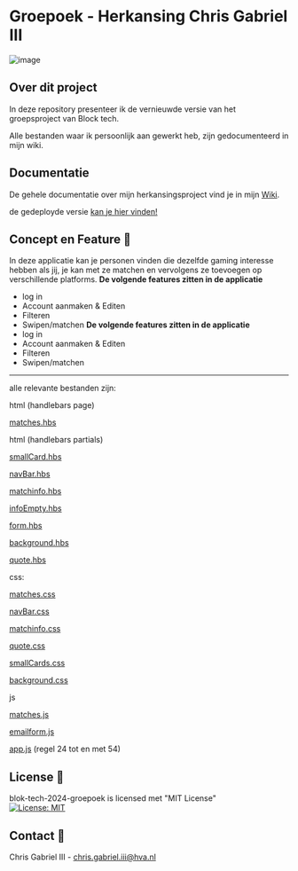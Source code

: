 # Groepoek - Herkansing Chris Gabriel III

![image](https://github.com/ChrisvanHvA/blocktech_herkansing/assets/90341211/43f1c2d6-02bc-4a3c-88be-621d562b26cc)

## Over dit project
In deze repository presenteer ik de vernieuwde versie van het groepsproject van Block tech.

Alle bestanden waar ik persoonlijk aan gewerkt heb, zijn  gedocumenteerd in mijn wiki.
## Documentatie
De gehele documentatie over mijn herkansingsproject vind je in mijn [Wiki](https://github.com/ChrisvanHvA/blocktech_herkansing/wiki). 

de gedeployde versie [kan je hier vinden!](https://blocktechherkansing-production-dbef.up.railway.app/login)



## Concept en Feature 🔮
In deze applicatie kan je personen vinden die dezelfde gaming interesse hebben als jij, 
je kan met ze matchen en vervolgens ze toevoegen op verschillende platforms.
**De volgende features zitten in de applicatie**
* log in
* Account aanmaken & Editen
* Filteren
* Swipen/matchen
**De volgende features zitten in de applicatie**
* log in
* Account aanmaken & Editen
* Filteren
* Swipen/matchen

___________________________________________________________________________________________


alle relevante bestanden zijn:

html (handlebars page)

[matches.hbs](https://github.com/ChrisvanHvA/blocktech_herkansing/blob/main/views/matches.hbs)

html (handlebars partials)

[smallCard.hbs](https://github.com/ChrisvanHvA/blocktech_herkansing/blob/main/views/partials/smallCard.hbs)

[navBar.hbs](https://github.com/ChrisvanHvA/blocktech_herkansing/blob/main/views/partials/navBar.hbs)

[matchinfo.hbs](https://github.com/ChrisvanHvA/blocktech_herkansing/blob/main/views/partials/matchInfo.hbs)

[infoEmpty.hbs](https://github.com/ChrisvanHvA/blocktech_herkansing/blob/main/views/partials/infoEmpty.hbs)

[form.hbs](https://github.com/ChrisvanHvA/blocktech_herkansing/blob/main/views/partials/form.hbs)

[background.hbs](https://github.com/ChrisvanHvA/blocktech_herkansing/blob/main/views/partials/background.hbs)

[quote.hbs](https://github.com/ChrisvanHvA/blocktech_herkansing/blob/main/views/partials/quote.hbs)

css:

[matches.css](https://github.com/ChrisvanHvA/blocktech_herkansing/blob/main/public/css/matches.css)

[navBar.css](https://github.com/ChrisvanHvA/blocktech_herkansing/blob/main/public/css/navBar.css)

[matchinfo.css](https://github.com/ChrisvanHvA/blocktech_herkansing/blob/main/public/css/matchInfo.css)

[quote.css](https://github.com/ChrisvanHvA/blocktech_herkansing/blob/main/public/css/quote.css)

[smallCards.css](https://github.com/ChrisvanHvA/blocktech_herkansing/blob/main/public/css/smallCards.css)

[background.css](https://github.com/ChrisvanHvA/blocktech_herkansing/blob/main/public/css/background.css)


js

[matches.js](https://github.com/ChrisvanHvA/blocktech_herkansing/blob/main/routes/matches.js)

[emailform.js](https://github.com/ChrisvanHvA/blocktech_herkansing/blob/main/routes/emailform.js)


[app.js](https://github.com/ChrisvanHvA/blocktech_herkansing/blob/main/app.js)
(regel 24 tot en met 54)








## License 📑
blok-tech-2024-groepoek is licensed met "MIT License" <br>
[![License: MIT](https://img.shields.io/badge/License-MIT-yellow.svg)](https://opensource.org/licenses/MIT)

## Contact 👥
Chris Gabriel III - chris.gabriel.iii@hva.nl

